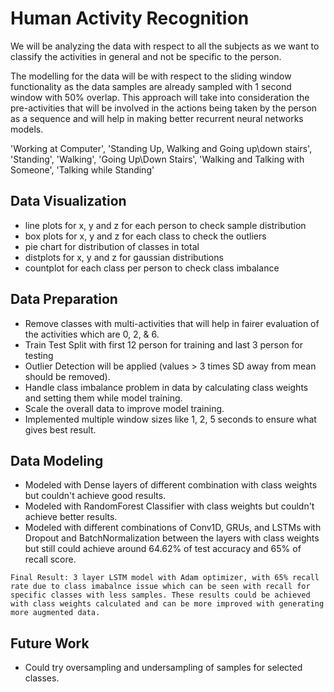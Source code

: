 # Human Activity Recognition

We will be analyzing the data with respect to all the subjects as we want to classify the activities in general and not be specific to the person.

The modelling for the data will be with respect to the sliding window functionality as the data samples are already sampled with 1 second window with 50% overlap.
This approach will take into consideration the pre-activities that will be involved in the actions being taken by the person as a sequence and will help in making better recurrent neural networks models.

'Working at Computer', 'Standing Up, Walking and Going up\down stairs', 'Standing', 'Walking', 'Going Up\Down Stairs', 'Walking and Talking with Someone', 'Talking while Standing'

## Data Visualization

- line plots for x, y and z for each person to check sample distribution
- box plots for x, y and z for each class to check the outliers
- pie chart for distribution of classes in total
- distplots for x, y and z for gaussian distributions
- countplot for each class per person to check class imbalance

## Data Preparation

- Remove classes with multi-activities that will help in fairer evaluation of the activities which are 0, 2, & 6.
- Train Test Split with first 12 person for training and last 3 person for testing
- Outlier Detection will be applied (values > 3 times SD away from mean should be removed).
- Handle class imbalance problem in data by calculating class weights and setting them while model training.
- Scale the overall data to improve model training.
- Implemented multiple window sizes like 1, 2, 5 seconds to ensure what gives best result.


## Data Modeling

- Modeled with Dense layers of different combination with class weights but couldn't achieve good results.
- Modeled with RandomForest Classifier with class weights but couldn't achieve better results.
- Modeled with different combinations of Conv1D, GRUs, and LSTMs with Dropout and BatchNormalization between the layers with class weights but still could achieve around 64.62% of test accuracy and 65% of recall score.

`Final Result: 3 layer LSTM model with Adam optimizer, with 65% recall rate due to class imabalnce issue which can be seen with recall for specific classes with less samples. These results could be achieved with class weights calculated and can be more improved with generating more augmented data.`

## Future Work

- Could try oversampling and undersampling of samples for selected classes.